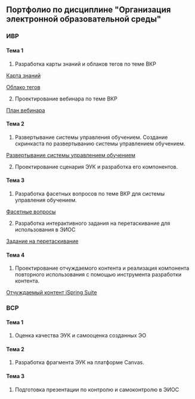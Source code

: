 ## Портфолио по дисциплине "Организация электронной образовательной среды"
 
### ИВР 

#### Тема 1
1. Разработка карты знаний и облаков тегов по теме ВКР

[Карта знаний](https://github.com/sonyadk/elearning/blob/main/%D0%9A%D0%B0%D1%80%D1%82%D0%B0%20%D0%B7%D0%BD%D0%B0%D0%BD%D0%B8%D0%B9.png)

[Облако тегов](https://github.com/sonyadk/elearning/blob/main/%D0%9E%D0%B1%D0%BB%D0%B0%D0%BA%D0%BE%20%D1%82%D0%B5%D0%B3%D0%BE%D0%B2.png)

2. Проектирование вебинара по теме ВКР

[План вебинара](https://github.com/sonyadk/elearning/blob/main/%D0%9F%D1%80%D0%BE%D0%BA%D1%82%D0%B8%D1%80%D0%BE%D0%B2%D0%B0%D0%BD%D0%B8%D0%B5%20%D0%B2%D0%B5%D0%B1%D0%B8%D0%BD%D0%B0%D1%80%D0%B0.docx)

#### Тема 2
1. Развертывание системы управления обучением. Создание скринкаста по развертыванию системы управлением обучением.

[Развертывание системы управлением обучением](https://github.com/sonyadk/elearning/blob/main/%D0%A0%D0%B0%D0%B7%D0%B2%D0%B5%D1%80%D1%82%D1%8B%D0%B2%D0%B0%D0%BD%D0%B8%D0%B5%20%D1%81%D0%B8%D1%81%D1%82%D0%B5%D0%BC%D1%8B%20%D1%83%D0%BF%D1%80%D0%B0%D0%B2%D0%BB%D0%B5%D0%BD%D0%B8%D1%8F%20%D0%BE%D0%B1%D1%83%D1%87%D0%B5%D0%BD%D0%B8%D0%B5%D0%BC.docx)

2. Проектирование сценария ЭУК и разработка его компонентов.

#### Тема 3
1. Разработка фасетных вопросов по теме ВКР для системы управления обучением. 

[Фасетные вопросы](https://loginova.moodlecloud.com/mod/quiz/view.php?id=23)

2. Разработка интерактивного задания на перетаскивание для использования в ЭИОС

[Задание на перетаскивание](https://loginova.moodlecloud.com/mod/scorm/view.php?id=24)

#### Тема 4
1. Проектирование отчуждаемого контента и реализация компонента повторного использования с помощью инструмента разработки контента.

[Отчуждаемый контент iSpring Suite](https://loginova.moodlecloud.com/mod/scorm/view.php?id=24)

### ВСР
#### Тема 1
1. Оценка качества ЭУК и самооценка созданных ЭО

#### Тема 2
1. Разработка фрагмента ЭУК на платформе Canvas.

#### Тема 3
1. Подготовка презентации по контролю и самоконтролю в ЭИОС
